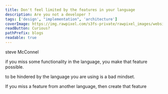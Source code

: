 ```yaml
---
title: Don't feel limited by the features in your language
description: Are you not a developer ?
tags: ['design', "implementation", 'architecture']
coverImage: https://img.rawpixel.com/s3fs-private/rawpixel_images/website_content/pdgauguin-118-jj.jpg?w=1000&dpr=1&fit=default&crop=default&q=65&vib=3&con=3&usm=15&bg=F4F4F3&ixlib=js-2.2.1&s=2d954f963d147be7d87e2c55c8e5cf98
readButton: Curious?
pathPrefix: blogs
readable: true
---
```



steve McConnel

if you miss some functionality in the language, you make that feature possible.

to be hindered by the language you are using is a bad mindset.

If you miss a feature from another language, then create that feature

